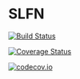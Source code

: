 # SLFN

[![Build Status](https://travis-ci.org/spencerlyon2/SLFN.jl.svg?branch=master)](https://travis-ci.org/spencerlyon2/SLFN.jl)

[![Coverage Status](https://coveralls.io/repos/spencerlyon2/SLFN.jl/badge.svg?branch=master&service=github)](https://coveralls.io/github/spencerlyon2/SLFN.jl?branch=master)

[![codecov.io](http://codecov.io/github/spencerlyon2/SLFN.jl/coverage.svg?branch=master)](http://codecov.io/github/spencerlyon2/SLFN.jl?branch=master)
